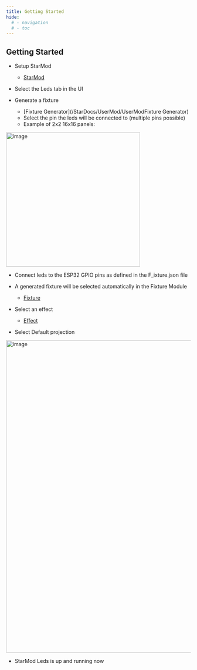 ```yaml
---
title: Getting Started
hide:
  # - navigation
  # - toc
---
```


## Getting Started

* Setup StarMod
    * [StarMod](/StarDocs/BasicsStarMod/GettingStarted)

* Select the Leds tab in the UI

* Generate a fixture
    * [Fixture Generator](/StarDocs/UserMod/UserModFixture Generator)
    * Select the pin the leds will be connected to (multiple pins possible)
    * Example of 2x2 16x16 panels:

<img width="365" alt="image" src="https://github.com/ewowi/StarDocs/assets/138451817/fa166ecb-5f00-4b21-8433-8625cceef5b0">

* Connect leds to the ESP32 GPIO pins as defined in the F_ixture.json file

* A generated fixture will be selected automatically in the Fixture Module
    * [Fixture](/StarDocs/LedMod/LedModFixture)

* Select an effect
    * [Effect](/StarDocs/LedMod/LedModEffects)

* Select Default projection

<img width="849" alt="image" src="https://github.com/ewowi/StarDocs/assets/138451817/1de60f1f-fc93-4d92-be0c-4e5f42679d32">

* StarMod Leds is up and running now
